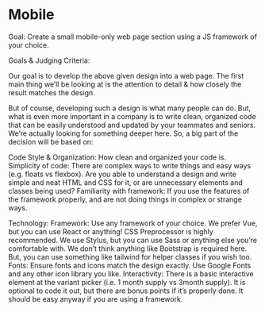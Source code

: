 # Mobile
Goal: 
Create a small mobile-only web page section using a JS framework of your choice.

Goals & Judging Criteria:

Our goal is to develop the above given design into a web page. The first main thing we’ll be looking at is the attention to detail & how closely the result matches the design.

But of course, developing such a design is what many people can do. But, what is even more important in a company is to write clean, organized code that can be easily understood and updated by your teammates and seniors. We’re actually looking for something deeper here. So, a big part of the decision will be based on:

Code Style & Organization: How clean and organized your code is.
Simplicity of code: There are complex ways to write things and easy ways (e.g. floats vs flexbox). Are you able to understand a design and write simple and neat HTML and CSS for it, or are unnecessary elements and classes being used?
Familiarity with framework: If you use the features of the framework properly, and are not doing things in complex or strange ways.

Technology:
Framework: Use any framework of your choice. We prefer Vue, but you can use React or anything!
CSS Preprocessor is highly recommended. We use Stylus, but you can use Sass or anything else you’re comfortable with.
We don’t think anything like Bootstrap is required here. But, you can use something like tailwind for helper classes if you wish too.
Fonts: Ensure fonts and icons match the design exactly. Use Google Fonts and any other icon library you like.
Interactivity: There is a basic interactive element at the variant picker (i.e. 1 month supply vs 3month supply). It is optional to code it out, but there are bonus points if it’s properly done. It should be easy anyway if you are using a framework.
